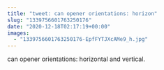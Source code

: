 ```yaml
---
title: "tweet: can opener orientations: horizon"
slug: "1339756601763250176"
date: "2020-12-18T02:17:19+00:00"
images:
  - "1339756601763250176-EpfFYTJXcAMe9_h.jpg"
---
```

can opener orientations: horizontal and vertical. 